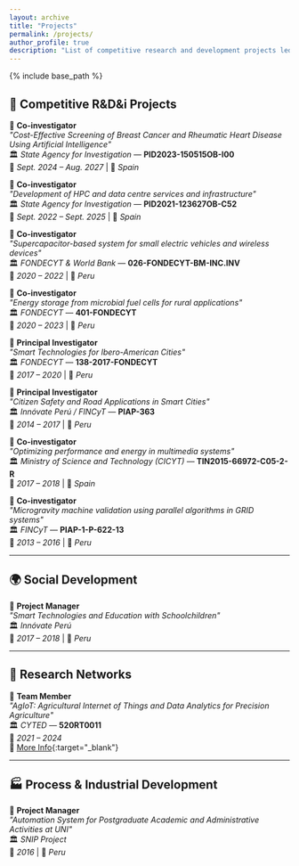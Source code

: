 ```yaml
---
layout: archive
title: "Projects"
permalink: /projects/
author_profile: true
description: "List of competitive research and development projects led or co-led by Manuel Castillo-Cara."
---
```


{% include base_path %}

## 🚀 **Competitive R&D&i Projects**

📌 **Co-investigator**  
*"Cost-Effective Screening of Breast Cancer and Rheumatic Heart Disease Using Artificial Intelligence"*  
🏛️ *State Agency for Investigation* — **PID2023-150515OB-I00**  
📅 *Sept. 2024 – Aug. 2027* | 📍 *Spain*

📌 **Co-investigator**  
*"Development of HPC and data centre services and infrastructure"*  
🏛️ *State Agency for Investigation* — **PID2021-123627OB-C52**  
📅 *Sept. 2022 – Sept. 2025* | 📍 *Spain*

📌 **Co-investigator**  
*"Supercapacitor-based system for small electric vehicles and wireless devices"*  
🏛️ *FONDECYT & World Bank* — **026-FONDECYT-BM-INC.INV**  
📅 *2020 – 2022* | 📍 *Peru*

📌 **Co-investigator**  
*"Energy storage from microbial fuel cells for rural applications"*  
🏛️ *FONDECYT* — **401-FONDECYT**  
📅 *2020 – 2023* | 📍 *Peru*

📌 **Principal Investigator**  
*"Smart Technologies for Ibero-American Cities"*  
🏛️ *FONDECYT* — **138-2017-FONDECYT**  
📅 *2017 – 2020* | 📍 *Peru*

📌 **Principal Investigator**  
*"Citizen Safety and Road Applications in Smart Cities"*  
🏛️ *Innóvate Perú / FINCyT* — **PIAP-363**  
📅 *2014 – 2017* | 📍 *Peru*

📌 **Co-investigator**  
*"Optimizing performance and energy in multimedia systems"*  
🏛️ *Ministry of Science and Technology (CICYT)* — **TIN2015-66972-C05-2-R**  
📅 *2017 – 2018* | 📍 *Spain*

📌 **Co-investigator**  
*"Microgravity machine validation using parallel algorithms in GRID systems"*  
🏛️ *FINCyT* — **PIAP-1-P-622-13**  
📅 *2013 – 2016* | 📍 *Peru*

---

## 🌍 **Social Development**

📌 **Project Manager**  
*"Smart Technologies and Education with Schoolchildren"*  
🏛️ *Innóvate Perú*  
📅 *2017 – 2018* | 📍 *Peru*

---

## 🔗 **Research Networks**

📌 **Team Member**  
*"AgIoT: Agricultural Internet of Things and Data Analytics for Precision Agriculture"*  
🏛️ *CYTED* — **520RT0011**  
📅 *2021 – 2024*  
🔗 [More Info](http://www.cyted.org/AgIoT){:target="_blank"}

---

## 🏭 **Process & Industrial Development**

📌 **Project Manager**  
*"Automation System for Postgraduate Academic and Administrative Activities at UNI"*  
🏛️ *SNIP Project*  
📅 *2016* | 📍 *Peru*